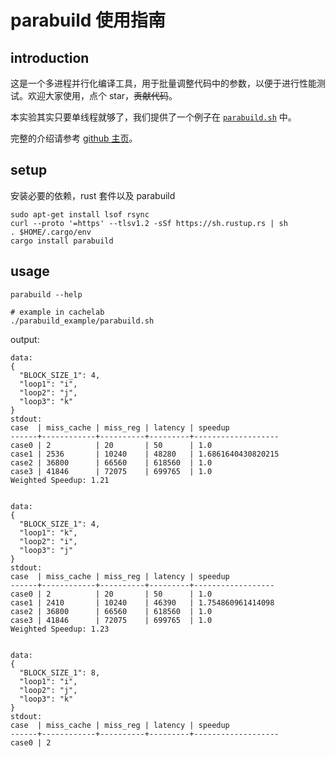 # parabuild 使用指南

## introduction

这是一个多进程并行化编译工具，用于批量调整代码中的参数，以便于进行性能测试。欢迎大家使用，点个 star，~~贡献代码~~。

本实验其实只要单线程就够了，我们提供了一个例子在 [`parabuild.sh`](./parabuild.sh) 中。

完整的介绍请参考 [github 主页](https://github.com/panjd123/parabuild-rust)。

## setup

安装必要的依赖，rust 套件以及 parabuild

```shell
sudo apt-get install lsof rsync
curl --proto '=https' --tlsv1.2 -sSf https://sh.rustup.rs | sh
. $HOME/.cargo/env
cargo install parabuild
```

## usage

```shell
parabuild --help

# example in cachelab
./parabuild_example/parabuild.sh
```

output:

```
data:
{
  "BLOCK_SIZE_1": 4,
  "loop1": "i",
  "loop2": "j",
  "loop3": "k"
}
stdout:
case  | miss_cache | miss_reg | latency | speedup           
------+------------+----------+---------+-------------------
case0 | 2          | 20       | 50      | 1.0               
case1 | 2536       | 10240    | 48280   | 1.6861640430820215
case2 | 36800      | 66560    | 618560  | 1.0               
case3 | 41846      | 72075    | 699765  | 1.0
Weighted Speedup: 1.21


data:
{
  "BLOCK_SIZE_1": 4,
  "loop1": "k",
  "loop2": "i",
  "loop3": "j"
}
stdout:
case  | miss_cache | miss_reg | latency | speedup          
------+------------+----------+---------+------------------
case0 | 2          | 20       | 50      | 1.0              
case1 | 2410       | 10240    | 46390   | 1.754860961414098
case2 | 36800      | 66560    | 618560  | 1.0              
case3 | 41846      | 72075    | 699765  | 1.0
Weighted Speedup: 1.23


data:
{
  "BLOCK_SIZE_1": 8,
  "loop1": "i",
  "loop2": "j",
  "loop3": "k"
}
stdout:
case  | miss_cache | miss_reg | latency | speedup           
------+------------+----------+---------+-------------------
case0 | 2      
```